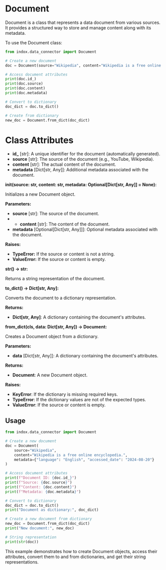 # Document

Document is a class that represents a data document from various sources. It provides a structured way to store and manage content along with its metadata.

To use the Document class:

```python
from indox.data_connector import Document

# Create a new document
doc = Document(source="Wikipedia", content="Wikipedia is a free online encyclopedia.")

# Access document attributes
print(doc.id_)
print(doc.source)
print(doc.content)
print(doc.metadata)

# Convert to dictionary
doc_dict = doc.to_dict()

# Create from dictionary
new_doc = Document.from_dict(doc_dict)
```
# Class Attributes

- **id_**  [str]: A unique identifier for the document (automatically generated).
- **source** [str]: The source of the document (e.g., YouTube, Wikipedia).
- **content** [str]: The actual content of the document.
- **metadata** [Dict[str, Any]]: Additional metadata associated with the document.

**init(source: str, content: str, metadata: Optional[Dict[str, Any]] = None):**

Initializes a new Document object.

**Parameters:**
- **source** [str]: The source of the document.
- - **content** [str]: The content of the document.
- **metadata** [Optional[Dict[str, Any]]]: Optional metadata associated with the document.


**Raises:**
  - **TypeError:** If the source or content is not a string.
  - **ValueError:** If the source or content is empty.

**__str__() -> str:**

Returns a string representation of the document.

**to_dict() -> Dict[str, Any]:**

Converts the document to a dictionary representation.

**Returns:**
- **Dict[str, Any]**: A dictionary containing the document's attributes.

**from_dict(cls, data: Dict[str, Any]) -> Document:**

Creates a Document object from a dictionary.

**Parameters:**
- **data** [Dict[str, Any]]: A dictionary containing the document's attributes.

**Returns:**
- **Document**: A new Document object.

**Raises:**
- **KeyError**: If the dictionary is missing required keys.
- **TypeError**: If the dictionary values are not of the expected types.
- **ValueError**: If the source or content is empty.
## Usage

```python
from indox.data_connector import Document

# Create a new document
doc = Document(
    source="Wikipedia",
    content="Wikipedia is a free online encyclopedia.",
    metadata={"language": "English", "accessed_date": "2024-08-20"}
)

# Access document attributes
print(f"Document ID: {doc.id_}")
print(f"Source: {doc.source}")
print(f"Content: {doc.content}")
print(f"Metadata: {doc.metadata}")

# Convert to dictionary
doc_dict = doc.to_dict()
print("Document as dictionary:", doc_dict)

# Create a new document from dictionary
new_doc = Document.from_dict(doc_dict)
print("New document:", new_doc)

# String representation
print(str(doc))
```
This example demonstrates how to create Document objects, access their attributes, convert them to and from dictionaries, and get their string representations.